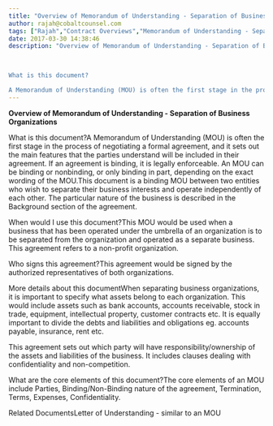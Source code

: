 ```yaml
---
title: "Overview of Memorandum of Understanding - Separation of Business Organizations"
author: rajah@cobaltcounsel.com
tags: ["Rajah","Contract Overviews","Memorandum of Understanding - Separation of Business Organizations"]
date: 2017-03-30 14:38:46
description: "Overview of Memorandum of Understanding - Separation of Business Organizations

 

What is this document?

A Memorandum of Understanding (MOU) is often the first stage in the process of negotiating a..."
---
```


**Overview of Memorandum of Understanding - Separation of Business Organizations**

 

What is this document?A Memorandum of Understanding (MOU) is often the first stage in the process of negotiating a formal agreement, and it sets out the main features that the parties understand will be included in their agreement. If an agreement is binding, it is legally enforceable. An MOU can be binding or nonbinding, or only binding in part, depending on the exact wording of the MOU.This document is a binding MOU between two entities who wish to separate their business interests and operate independently of each other. The particular nature of the business is described in the Background section of the agreement.

 

When would I use this document?This MOU would be used when a business that has been operated under the umbrella of an organization is to be separated from the organization and operated as a separate business. This agreement refers to a non-profit organization.

 

Who signs this agreement?This agreement would be signed by the authorized representatives of both organizations.

 

More details about this documentWhen separating business organizations, it is important to specify what assets belong to each organization. This would include assets such as bank accounts, accounts receivable, stock in trade, equipment, intellectual property, customer contracts etc. It is equally important to divide the debts and liabilities and obligations eg. accounts payable, insurance, rent etc.

This agreement sets out which party will have responsibility/ownership of the assets and liabilities of the business. It includes clauses dealing with confidentiality and non-competition.

 

What are the core elements of this document?The core elements of an MOU include Parties, Binding/Non-Binding nature of the agreement, Termination, Terms, Expenses, Confidentiality.

 

Related DocumentsLetter of Understanding - similar to an MOU